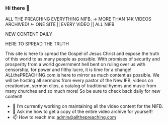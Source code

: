 ### Hi there 👋

ALL THE PREACHING
EVERYTHING NIFB.
→ MORE THAN 14K VIDEOS ARCHIVED! ←
ONE SITE || EVERY VIDEO || ALL NIFB

NEW CONTENT DAILY

HERE TO SPREAD THE TRUTH

This site is here to spread the Gospel of Jesus Christ and expose the truth of this world to as many people as possible. With promises of security and prosperity from a world government hell bent on ruling over us with censorship, for power and filthy lucre, it is time for a change! ALLthePREACHING.com is here to mirror as much content as possible. We will be hosting all sermons from every pastor of the New IFB, videos on creationism, sermon clips, a catalog of traditional hymns and music from many churches and so much more!
So be sure to check back daily for new content!

- 🔭 I’m currently working on maintaining all the video content for the NIFB.
- 💬 Ask me how to get a copy of the entire video archive for yourself!
- 📫 How to reach me: admin@allthepreaching.com

<!--
**allthepreaching/ALLthePREACHING** is a ✨ _special_ ✨ repository because its `README.md` (this file) appears on your GitHub profile.

Here are some ideas to get you started:

- 🔭 I’m currently working on ...
- 🌱 I’m currently learning ...
- 👯 I’m looking to collaborate on ...
- 🤔 I’m looking for help with ...
- 💬 Ask me about ...
- 📫 How to reach me: ...
- 😄 Pronouns: ...
- ⚡ Fun fact: ...
  -->
